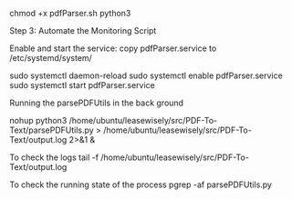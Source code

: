 chmod +x pdfParser.sh
python3 

Step 3: Automate the Monitoring Script

Enable and start the service:
copy pdfParser.service to /etc/systemd/system/

sudo systemctl daemon-reload
sudo systemctl enable pdfParser.service
sudo systemctl start pdfParser.service

Running the parsePDFUtils in the back ground

nohup python3 /home/ubuntu/leasewisely/src/PDF-To-Text/parsePDFUtils.py > /home/ubuntu/leasewisely/src/PDF-To-Text/output.log 2>&1 &

To check the logs
tail -f /home/ubuntu/leasewisely/src/PDF-To-Text/output.log

To check the running state of the process
pgrep -af parsePDFUtils.py
